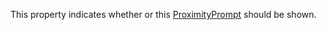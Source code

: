This property indicates whether or this [ProximityPrompt](https://developer.roblox.com/en-us/api-reference/class/ProximityPrompt) should be shown.